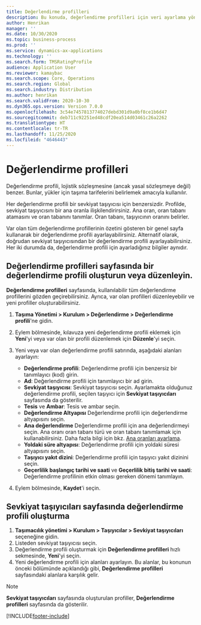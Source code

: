 ```yaml
---
title: Değerlendirme profilleri
description: Bu konuda, değerlendirme profilleri için veri ayarlama yöntemi açıklanmaktadır.
author: Henrikan
manager: ''
ms.date: 10/30/2020
ms.topic: business-process
ms.prod: ''
ms.service: dynamics-ax-applications
ms.technology: ''
ms.search.form: TMSRatingProfile
audience: Application User
ms.reviewer: kamaybac
ms.search.scope: Core, Operations
ms.search.region: Global
ms.search.industry: Distribution
ms.author: henrikan
ms.search.validFrom: 2020-10-30
ms.dyn365.ops.version: Version 7.0.0
ms.openlocfilehash: 3c54e7457813774027debd301d9a0bf8ce1b6d47
ms.sourcegitcommit: deb711c92251ed48cdf20ea514d03461c26a2262
ms.translationtype: HT
ms.contentlocale: tr-TR
ms.lasthandoff: 11/25/2020
ms.locfileid: "4646443"
---
```

# <a name="rating-profiles"></a>Değerlendirme profilleri

Değerlendirme profili, lojistik sözleşmesine (ancak yasal sözleşmeye değil) benzer. Bunlar, yükler için taşıma tarifelerini belirlemek amacıyla kullanılır. 

Her değerlendirme profili bir sevkiyat taşıyıcısı için benzersizdir. Profilde, sevkiyat taşıyıcısını bir ana oranla ilişkilendirirsiniz. Ana oran, oran tabanı atamasını ve oran tabanını tanımlar. Oran tabanı, taşıyıcının oranını belirler.

Var olan tüm değerlendirme profillerinin özetini gösteren bir genel sayfa kullanarak bir değerlendirme profili ayarlayabilirsiniz. Alternatif olarak, doğrudan sevkiyat taşıyıcısından bir değerlendirme profili ayarlayabilirsiniz. Her iki durumda da, değerlendirme profili için ayarladığınız bilgiler aynıdır.

## <a name="create-or-edit-a-rating-profile-on-the-rating-profiles-page"></a>Değerlendirme profilleri sayfasında bir değerlendirme profili oluşturun veya düzenleyin.

**Değerlendirme profilleri** sayfasında, kullanılabilir tüm değerlendirme profillerini gözden geçirebilirsiniz. Ayrıca, var olan profilleri düzenleyebilir ve yeni profiller oluşturabilirsiniz.

1. **Taşıma Yönetimi \> Kurulum \> Değerlendirme \> Değerlendirme profili**'ne gidin.
1. Eylem bölmesinde, kılavuza yeni değerlendirme profili eklemek için **Yeni**'yi veya var olan bir profili düzenlemek için **Düzenle**'yi seçin.
1. Yeni veya var olan değerlendirme profili satırında, aşağıdaki alanları ayarlayın:

    - **Değerlendirme profili**: Değerlendirme profili için benzersiz bir tanımlayıcı (kod) girin.
    - **Ad**: Değerlendirme profili için tanımlayıcı bir ad girin.
    - **Sevkiyat taşıyıcısı**: Sevkiyat taşıyıcısı seçin. Ayarlamakta olduğunuz değerlendirme profili, seçilen taşıyıcı için **Sevkiyat taşıyıcıları** sayfasında da gösterilir.
    - **Tesis** ve **Ambar**: Tesis ve ambar seçin.
    - **Değerlendirme Altyapısı** Değerlendirme profili için değerlendirme altyapısını seçin.
    - **Ana değerlendirme** Değerlendirme profili için ana değerlendirmeyi seçin. Ana oranı oran tabanı türü ve oran tabanı tanımlamak için kullanabilirsiniz. Daha fazla bilgi için bkz. [Ana oranları ayarlama](set-up-rate-masters.md).
    - **Yoldaki süre altyapısı**: Değerlendirme profili için yoldaki süresi altyapısını seçin.
    - **Taşıyıcı yakıt dizini**: Değerlendirme profili için taşıyıcı yakıt dizinini seçin.
    - **Geçerlilik başlangıç tarihi ve saati** ve **Geçerlilik bitiş tarihi ve saati**: Değerlendirme profilinin etkin olması gereken dönemi tanımlayın.

1. Eylem bölmesinde, **Kaydet**'i seçin.

## <a name="create-a-rating-profile-directly-on-the-shipping-carriers-page"></a>Sevkiyat taşıyıcıları sayfasında değerlendirme profili oluşturma

1. **Taşımacılık yönetimi \> Kurulum \> Taşıyıcılar \> Sevkiyat taşıyıcıları** seçeneğine gidin.
1. Listeden sevkiyat taşıyıcısı seçin.
1. Değerlendirme profili oluşturmak için **Değerlendirme profilleri** hızlı sekmesinde, **Yeni**'yi seçin.
1. Yeni değerlendirme profili için alanları ayarlayın. Bu alanlar, bu konunun önceki bölümünde açıklandığı gibi, **Değerlendirme profilleri** sayfasındaki alanlara karşılık gelir.

> [!NOTE]
> **Sevkiyat taşıyıcıları** sayfasında oluşturulan profiller, **Değerlendirme profilleri** sayfasında da gösterilir.


[!INCLUDE[footer-include](../../../includes/footer-banner.md)]